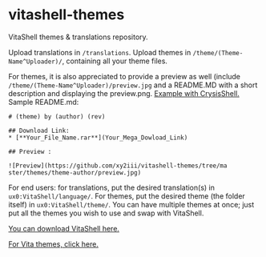 # vitashell-themes
VitaShell themes &amp; translations repository.

Upload translations in `/translations`. Upload themes in `/theme/(Theme-Name^Uploader)/`, containing all your theme files.

For themes, it is also appreciated to provide a preview as well (include `/theme/(Theme-Name^Uploader)/preview.jpg` and a README.MD with a short description and displaying the preview.png. [Example with CrysisShell.](https://github.com/xy2iii/vitashell-themes/tree/master/themes/CrysisShell-memomo) Sample README.md:
```
# (theme) by (author) (rev)

## Download Link:
* [**Your_File_Name.rar**](Your_Mega_Dowload_Link)

## Preview :

![Preview](https://github.com/xy2iii/vitashell-themes/tree/ma ster/themes/theme-author/preview.jpg)
```

For end users: for translations, put the desired translation(s) in `ux0:VitaShell/language/`. For themes, put the desired theme (the folder itself) in `ux0:VitaShell/theme/`. You can have multiple themes at once; just put all the themes you wish to use and swap with VitaShell.

[You can download VitaShell here.](https://github.com/TheOfficialFloW/VitaShell/)

[For Vita themes, click here.](https://repod.github.io/vitathemes/)
